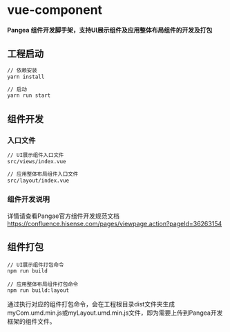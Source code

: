 # vue-component

**Pangea 组件开发脚手架，支持UI展示组件及应用整体布局组件的开发及打包**



## 工程启动

```bash
// 依赖安装
yarn install

// 启动
yarn run start
```



## 组件开发

### 入口文件

~~~bash
// UI展示组件入口文件
src/views/index.vue

// 应用整体布局组件入口文件
src/layout/index.vue
~~~

### 组件开发说明

详情请查看Pangae官方组件开发规范文档
https://confluence.hisense.com/pages/viewpage.action?pageId=36263154



## 组件打包

~~~
// UI展示组件打包命令
npm run build

// 应用整体布局组件打包命令
npm run build:layout
~~~

通过执行对应的组件打包命令，会在工程根目录dist文件夹生成myCom.umd.min.js或myLayout.umd.min.js文件，即为需要上传到Pangea开发框架的组件文件。
